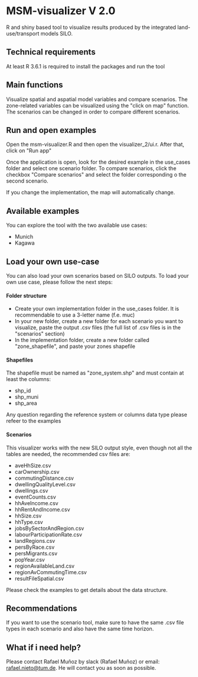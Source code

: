 # MSM-visualizer V 2.0

R and shiny based tool to visualize results produced by the integrated land-use/transport models SILO.

## Technical requirements

At least R 3.6.1 is required to install the packages and run the tool

## Main functions

Visualize spatial and aspatial model variables and compare scenarios. The zone-related variables can be visualized using the "click on map" function. The scenarios can be changed in order to compare different scenarios.

## Run and open examples
Open the msm-visualizer.R and then open the visualizer_2/ui.r. After that, click on "Run app"

Once the application is open, look for the desired example in the use_cases folder and select one scenario folder. To compare scenarios, click the checkbox "Compare scenarios" and select the folder corresponding o the second scenario.

If you change the implementation, the map will automatically change.
## Available examples
You can explore the tool with the two available use cases:
 - Munich
 - Kagawa
## Load your own use-case
You can also load your own scenarios based on SILO outputs. To load your own use case, please follow the next steps:
#### Folder structure
- Create your own implementation folder in the use_cases folder. It is recommendable to use a 3-letter name (f.e. muc)
- In your new folder, create a new folder for each scenario you want to visualize, paste the output .csv files (the full list of .csv files is in the "scenarios" section)
- In the implementation folder, create a new folder called "zone_shapefile", and paste your zones shapefile

#### Shapefiles
The shapefile must be named as "zone_system.shp" and must contain at least the columns:
- shp_id
- shp_muni
- shp_area
  
Any question regarding the reference system or columns data type please refeer to the examples
#### Scenarios

This visualizer works with the new SILO output style, even though not all the tables are needed, the recommended csv files are:

- aveHhSize.csv
- carOwnership.csv
- commutingDistance.csv
- dwellingQualityLevel.csv
- dwellings.csv
- eventCounts.csv
- hhAveIncome.csv
- hhRentAndIncome.csv
- hhSize.csv
- hhType.csv
- jobsBySectorAndRegion.csv
- labourParticipationRate.csv
- landRegions.csv
- persByRace.csv
- persMigrants.csv
- popYear.csv
- regionAvailableLand.csv
- regionAvCommutingTime.csv
- resultFileSpatial.csv

Please check the examples to get details about the data structure.
## Recommendations
If you want to use the scenario tool, make sure to have the same .csv file types in each scenario and also have the same time horizon. 
## What if i need help?

Please contact Rafael Muñoz by slack (Rafael Muñoz) or email: rafael.nieto@tum.de. He will contact you as soon as possible.
